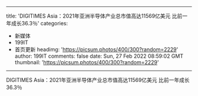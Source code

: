 
---
title: 'DIGITIMES Asia：2021年亚洲半导体产业总市值高达11569亿美元  比前一年成长36.3％'
categories: 
 - 新媒体
 - 199IT
 - 首页更新
headimg: 'https://picsum.photos/400/300?random=2229'
author: 199IT
comments: false
date: Sun, 27 Feb 2022 08:59:02 GMT
thumbnail: 'https://picsum.photos/400/300?random=2229'
---

<div>   
DIGITIMES Asia：2021年亚洲半导体产业总市值高达11569亿美元  比前一年成长36.3％  
</div>
            